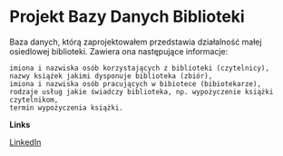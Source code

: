 # ****Projekt Bazy Danych Biblioteki****

Baza danych, którą zaprojektowałem przedstawia działalność małej
osiedlowej biblioteki. Zawiera ona następujące informacje:

	imiona i nazwiska osób korzystających z biblioteki (czytelnicy),
	nazwy książek jakimi dysponuje biblioteka (zbiór),
	imiona i nazwiska osób pracujących w bibiotece (bibiotekarze),
	rodzaje usług jakie świadczy biblioteka, np. wypożyczenie książki czytelnikom,
	termin wypożyczenia książki.

   
    

****Links****

   [LinkedIn]



[LinkedIn]: https://www.linkedin.com/in/marcin-niesiołowski-784691166/

